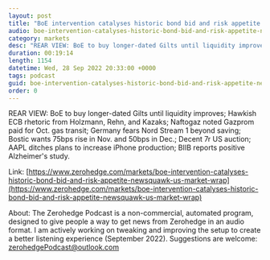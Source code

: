 ```yaml
---
layout: post
title: "BoE intervention catalyses historic bond bid and risk appetite - Newsquawk US Market Wrap"
audio: boe-intervention-catalyses-historic-bond-bid-and-risk-appetite-newsquawk-us-market-wrap-0
category: markets
desc: "REAR VIEW: BoE to buy longer-dated Gilts until liquidity improves; Hawkish ECB rhetoric from Holzmann, Rehn, and Kazaks; Naftogaz noted Gazprom paid for Oct. gas transit; Germany fears Nord Stream 1 beyond saving; Bostic wants 75bps rise in Nov. and 50bps in Dec.; Decent 7r US auction; AAPL ditches plans to increase iPhone production; BIIB reports positive Alzheimer's study."
duration: 00:19:14
length: 1154
datetime: Wed, 28 Sep 2022 20:33:00 +0000
tags: podcast
guid: boe-intervention-catalyses-historic-bond-bid-and-risk-appetite-newsquawk-us-market-wrap-0
order: 0
---
```

REAR VIEW: BoE to buy longer-dated Gilts until liquidity improves; Hawkish ECB rhetoric from Holzmann, Rehn, and Kazaks; Naftogaz noted Gazprom paid for Oct. gas transit; Germany fears Nord Stream 1 beyond saving; Bostic wants 75bps rise in Nov. and 50bps in Dec.; Decent 7r US auction; AAPL ditches plans to increase iPhone production; BIIB reports positive Alzheimer's study.

Link: [https://www.zerohedge.com/markets/boe-intervention-catalyses-historic-bond-bid-and-risk-appetite-newsquawk-us-market-wrap](https://www.zerohedge.com/markets/boe-intervention-catalyses-historic-bond-bid-and-risk-appetite-newsquawk-us-market-wrap)

About: The Zerohedge Podcast is a non-commercial, automated program, designed to give people a way to get news from Zerohedge in an audio format.  I am actively working on tweaking and improving the setup to create a better listening experience (September 2022).  Suggestions are welcome: [zerohedgePodcast@outlook.com](mailto:zerohedgePodcast@outlook.com)